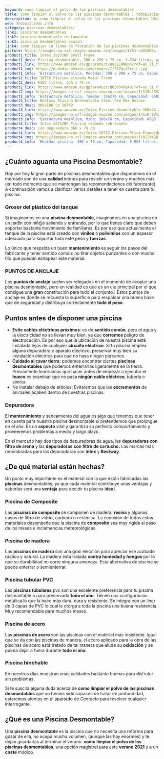 ```yaml
---
keyword: como limpiar el polvo de las piscinas desmontables
title: Como limpiar el polvo de las piscinas desmontables | Todopiscinas.info
description: 🏊 como limpiar el polvo de las piscinas desmontables Ideales para este verano 2021. Aquí puedes comprar como limpiar el polvo de las piscinas desmontables y comparar con otras similares. No dejes escapar como limpiar el polvo de las piscinas desmontables a un precio realmente tentador.
web: Todopiscinas.info
category: piscinas-desmontables/
link1: piscinas desmontables
link2: piscina desmontable rectangular
link3: piscinas desmontables amazon
link4: como limpiar la linea de flotación de las piscinas desmontables
picture: https://images-na.ssl-images-amazon.com/images/I/61-uUQ3GR8L.jpg
product1_title: Intex 28272NP Small Frame
product1_desc: Piscina desmontable, 300 x 200 x 75 cm, 3.834 litros, azul
product1_link: https://www.amazon.es/gp/product/B001IWNDDA/ref=as_li_tl?ie=UTF8&camp=3638&creative=24630&creativeASIN=B001IWNDDA&linkCode=as2&tag=todopiscinas0e-21&linkId=25b9d647487c889cb6ef56ed63f50ca1
product1_img: https://m.media-amazon.com/images/I/31ZqsiEkctL.jpg
product1_info: 'Estructura metálica, Medidas: 300 x 200 x 75 cm, Capacidad: 3.834 litros, Para 6 personas (+ 6 años), Fácil montaje, Forma rectangular'
product2_title: INTEX Piscina elevada Metal Frame
product2_desc: 6503 litros, 366 x 76 cm
product2_link: https://www.amazon.es/gp/product/B0065HDQ4O/ref=as_li_tl?ie=UTF8&camp=3638&creative=24630&creativeASIN=B0065HDQ4O&linkCode=as2&tag=todopiscinas0e-21&linkId=ed2430e3ba564d3527ee103df33ed7b3
product2_img: https://images-na.ssl-images-amazon.com/images/I/31Ou2GV2SAL.jpg
product2_info: 'Estructura metálica, Tamaño: 366x76 cm, Capacidad: 6503 litros, Forma circular, De 4 a 7 personas (+6 años)'
product3_title: Bestway Piscina Desmontable Steel Pro Max Deluxe
product3_desc: 366x100 Cm 56709
product3_link: https://www.amazon.es/Intex-Piscina-desmontable-366x76-28210NP/dp/B0065HDQ4O?__mk_es_ES=%C3%85M%C3%85%C5%BD%C3%95%C3%91&crid=25UQGV9HG2INI&dchild=1&keywords=piscinas+desmontables&qid=1615854176&sprefix=piscinas+dem%2Caps%2C201&sr=8-5&linkCode=ll1&tag=todopiscinas0e-21&linkId=34f200977c6cbaab1f3f4d9ac0e64755&language=es_ES&ref_=as_li_ss_tl
product3_img: https://images-na.ssl-images-amazon.com/images/I/616riV%2BiY3L.jpg
product3_info: 'Estructura metálica, Mide: 366x76 cm, Capacidad: 6503 litros, De 4 a 7 personas mayores de 6 años, Forma circular, Tecnología Super-Tough'
product4_title: Intex 26712NP Piscina redonda sobresuelo
product4_desc: con depuradora 366 x 76 cm
product4_link: https://www.amazon.es/Intex-26712-Piscina-Prism-Frame/dp/B07FB823GL?__mk_es_ES=%C3%85M%C3%85%C5%BD%C3%95%C3%91&dchild=1&keywords=piscinas+desmontables+con+depuradora&qid=1615936418&sr=8-5&linkCode=ll1&tag=todopiscinas0e-21&linkId=d98699de7830cd471766fa1daa36de34&language=es_ES&ref_=as_li_ss_tl
product4_img: https://images-na.ssl-images-amazon.com/images/I/41lX%2B-YpibL.jpg
product4_info: 'Medidas piscina: 366 x 76 cm, Capacidad: 6.503 litros, Incluye depuradora de cartucha A, Lona resistente triple capa'
---
```




## ¿Cuánto aguanta una Piscina Desmontable?

Hoy por hoy la gran parte de piscinas desmontables que disponemos en el mercado son de una **calidad** idónea para resistir un verano y muchos más (en todo momento que se mantengan las recomendaciones del fabricante). A continuación vamos a clarificar varios detalles a tener en cuenta para tu piscina:


### Grosor del plástico del tanque

Si imaginamos en una **piscina desmontable**, imaginamos en una piscina en un jardín con niñ@s saliendo y entrando, por lo que tienes claro que deben soportar bastante movimiento de familiares. Es por eso que actualmente el tanque de la piscina está creado con **vinilos** o **polivinilos** con un espesor adecuado para soportar todo este peso y **fuerzas**.

Lo único que respalda un	 buen **mantenimiento** es seguir los pasos del fabricante y tener sentido común: no tirar objetos punzantes o con mucho filo que puedan estropear este material.


### PUNTOS DE ANCLAJE

Los **puntos de anclaje** suelen ser relegados en el momento de acoplar una piscina desmontable, pero en realidad es que es un eje principal por el que consigue una **gran** constitución para todo el conjunto.| Estos puntos de anclaje es donde se recuesta la superficie para respaldar una buena base que de seguridad y distribuya correctamente **todo el peso**.

<stats-list :link1=link1 :link2=link2 :link3=link3 :link4=link4 :category=category></stats-list>

<external-banner></external-banner>


<brand-panel :title=product1_title :desc=product1_desc :img=product1_img :link=product1_link></brand-panel>


## Puntos antes de disponer una piscina



*   **Evite cables eléctricos próximos**: es de **sentido común**, pero el agua y la electricidad no se llevan muy bien, ya que **corremos** peligro de electrocución. Es por eso que la ubicación de nuestra piscina esté instalada lejos de cualquier **circuito eléctrico**. Si tu piscina emplea alguna depuradora o aparato eléctrico, preservar muy bien su instalación eléctrica para que no haya ningún percance.
*   **Cuidado al cavar tierra:** podemos encontrar ciertas **piscinas desmontables** que podemos enterrarlas ligeramente en la tierra. Previamente tendríamos que hacer antes de empezar a ejecutar el **hueco** es examinar que no pasa **ningún cable eléctrico**, tubería o similar.
*   No instalar debajo de árboles: Evitaremos que las **excrementos** de animales acaben dentro de nuestras piscinas.


### Depuradora

El **mantenimiento** y saneamiento del agua es algo que tenemos que tener en cuenta para nuestra piscina desmontable si pretendemos que prolongue en el año. Es un **aspecto** vital y garantiza su perfecto comportamiento y proveeremos problemas a medio y largo plazo.

En el mercado hay dos tipos de depuradoras de agua, las **depuradoras con filtro de arena** y  las **depuradoras** **con filtro de cartucho.** Las marcas más renombradas para las depuradoras son **Intex** y **Bestway**.


## ¿De qué material están hechas?

Un punto muy importante es el material con la que están fabricadas las **piscinas** desmontables, ya que cada material contribuye unas ventajas y saberlas  será una **ventaja** para decidir tu piscina **ideal**.


### Piscina de Composite

Las **piscinas de composite** se componen de madera, **resina** y algunos casos de fibra de vidrio, carbono o cerámica. La conexión de todos estos materiales desempeña que la piscina de **composite** sea muy rígida al paso de los meses e inclemencias meteorológicas.


### Piscina de madera

Las **piscinas de madera** son una gran elección para apreciar ese acabado rústico y natural. La madera está tratada **contra humedad y hongos** por lo que su durabilidad no corre ninguna amenaza. Esta alternativa de piscina se puede enterrar o semienterrar.


### Piscina tubular PVC

Las **piscinas tubulares** pvc son una excelente preferencia para tu piscina desmontable o para preservarla **todo el año**. Tienen una configuración metálica lo que la hace más dura, dura y resistente. Se integra con un liner de 3 capas de PVC lo cual le otorga a toda la piscina una buena resistencia. Muy recomendable para muchos meses.


### Piscina de acero

Las **piscinas de acero** son las piscinas con el material más resistente. Igual que se da con las piscinas de madera, el acero aplicado para la obra de las piscinas de acero está tratado de tal manera que elude su **oxidación** y se pueda dejar a fuera durante **todo el año**.


### Piscina hinchable

 En nuestros días muestran unas calidades bastante buenas para disfrutar sin problemas.

Si te suscita alguna duda acerca de **como limpiar el polvo de las piscinas desmontables** que no hemos sido capaces de tratar en profundidad, estaremos atentos en el apartado de _Contacto_ para resolver cualquier interrogante.
## ¿Qué es una Piscina Desmontable?

Una **piscina desmontable** es la piscina que no necesita una reforma para gozar de ella, no ocupa mucho volumen, (aunque las hay enormes) y te dejan guardarlas al terminar el verano.  **como limpiar el polvo de las piscinas desmontables**, una opción magistral para este **verano 2021** y a un **coste** módico.